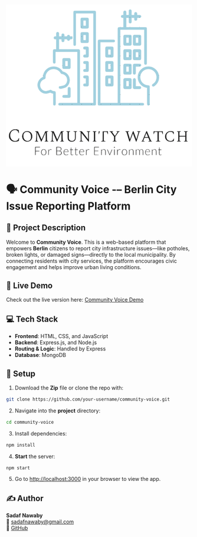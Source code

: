 ![Project Logo](pages/images/logo.png)

# 🗣️ Community Voice -– Berlin City Issue Reporting Platform

## 📌 Project Description

Welcome to **Community Voice**. This is a web-based platform that empowers **Berlin** citizens to report city infrastructure issues—like potholes, broken lights, or damaged signs—directly to the local municipality. By connecting residents with city services, the platform encourages civic engagement and helps improve urban living conditions.

## 🔗 Live Demo

Check out the live version here: [Community Voice Demo](https://communityvoice.onrender.com)

## 💻 Tech Stack

- **Frontend**: HTML, CSS, and JavaScript
- **Backend**: Express.js, and Node.js
- **Routing & Logic**: Handled by Express
- **Database**: MongoDB

## 🚀 Setup

1. Download the **Zip** file or clone the repo with:

```bash
git clone https://github.com/your-username/community-voice.git
```

2. Navigate into the **project** directory:

```bash
cd community-voice
```

3. Install dependencies:

```bash
npm install
```

4. **Start** the server:

```bash
npm start
```

5. Go to [http://localhost:3000](http://localhost:3000) in your browser to view the app.

## ✍️ Author

**Sadaf Nawaby**  
📧 sadafnawaby@gmail.com  
🐙 [GitHub](https://github.com/nawabysadaf)
